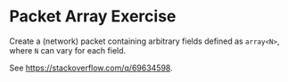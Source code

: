 # Packet Array Exercise

Create a (network) packet containing arbitrary fields defined as `array<N>`, where `N` can vary for each field.

See https://stackoverflow.com/q/69634598.
